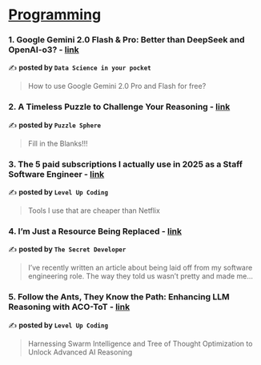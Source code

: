 
<h1><a href=https://medium.com/tag/programming/recommended target="_blank" rel="noopener noreferrer">Programming</a></h1>
<h3>1. Google Gemini 2.0 Flash & Pro: Better than DeepSeek and OpenAI-o3? - <a href="https://medium.com/data-science-in-your-pocket/google-gemini-2-0-flash-pro-better-than-deepseek-and-openai-o3-80ea52c5f321" target="_blank" rel="noopener noreferrer">link</a></h3>

✍️ **posted by `Data Science in your pocket`**

<blockquote>How to use Google Gemini 2.0 Pro and Flash for free?</blockquote>

<h3>2. A Timeless Puzzle to Challenge Your Reasoning - <a href="https://medium.com/puzzle-sphere/a-timeless-puzzle-to-challenge-your-reasoning-a10e7a930014" target="_blank" rel="noopener noreferrer">link</a></h3>

✍️ **posted by `Puzzle Sphere`**

<blockquote>Fill in the Blanks!!!</blockquote>

<h3>3. The 5 paid subscriptions I actually use in 2025 as a Staff Software Engineer - <a href="https://medium.com/gitconnected/the-5-paid-subscriptions-i-actually-use-in-2025-as-a-staff-software-engineer-98033c94566e" target="_blank" rel="noopener noreferrer">link</a></h3>

✍️ **posted by `Level Up Coding`**

<blockquote>Tools I use that are cheaper than Netflix</blockquote>

<h3>4. I’m Just a Resource Being Replaced - <a href="https://medium.com/@tsecretdeveloper/im-just-a-resource-being-replaced-7390a62fff18" target="_blank" rel="noopener noreferrer">link</a></h3>

✍️ **posted by `The Secret Developer`**

<blockquote>I’ve recently written an article about being laid off from my software engineering role. The way they told us wasn’t pretty and made me…</blockquote>

<h3>5. Follow the Ants, They Know the Path: Enhancing LLM Reasoning with ACO-ToT - <a href="https://medium.com/gitconnected/follow-the-ants-they-know-the-path-enhancing-llm-reasoning-with-aco-tot-7974c4928658" target="_blank" rel="noopener noreferrer">link</a></h3>

✍️ **posted by `Level Up Coding`**

<blockquote>Harnessing Swarm Intelligence and Tree of Thought Optimization to Unlock Advanced AI Reasoning</blockquote>

